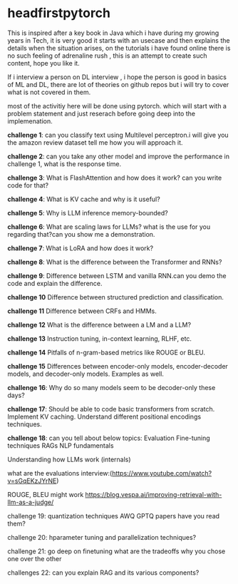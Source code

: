 # headfirstpytorch
This is inspired after a key book in Java which i have during my growing years in Tech, it is very good it starts with an usecase and then explains the details when the situation arises, on the tutorials i have found online there is no such feeling of adrenaline rush , this is an attempt to create such content, hope you like it.

If i interview a person on DL interview , i hope the person is good in basics of ML and DL, there are lot of theories on github repos but i will try to cover what is not covered in them.

most of the activitiy here will be done using pytorch. which will start with a problem statement and just reserach before going deep into the implemenation.


**challenge 1**:
can you classify text using Multilevel perceptron.i will give you the amazon review dataset tell me how you will approach it.

**challenge 2**:
can you take any other model and improve the performance in challenge 1, what is the response time.

**challenge 3**:
What is FlashAttention and how does it work?
can you write code for that?

**challenge 4**:
What is KV cache and why is it useful?

**challenge 5**:
Why is LLM inference memory-bounded?

**challenge 6**:
What are scaling laws for LLMs? what is the use for you regarding that?can you show me a demonstration.

**challenge 7**:
What is LoRA and how does it work?

**challenge 8**:
What is the difference between the Transformer and RNNs?

**challenge 9**:
Difference between LSTM and vanilla RNN.can you demo the code and explain the difference.

**challenge 10**
Difference between structured prediction and classification.

**challenge 11**
Difference between CRFs and HMMs.

**challenge 12**
What is the difference between a LM and a LLM?

**challenge 13**
Instruction tuning, in-context learning, RLHF, etc.

**challenge 14**
Pitfalls of n-gram-based metrics like ROUGE or BLEU.

**challenge 15**
Differences between encoder-only models, encoder-decoder models, and decoder-only models. Examples as well.

**challenge 16**:
Why do so many models seem to be decoder-only these days?

**challenge 17**:
Should be able to code basic transformers from scratch. Implement KV caching. Understand different positional encodings techniques.

**challenge 18**:
can you tell about below topics:
Evaluation
Fine-tuning techniques
RAGs
NLP fundamentals

Understanding how LLMs work (internals)

what are the evaluations
interview:(https://www.youtube.com/watch?v=sGqEKzJYrNE)

ROUGE, BLEU might work
https://blog.vespa.ai/improving-retrieval-with-llm-as-a-judge/

challenge 19:
quantization techniques AWQ GPTQ papers have you read them?

challenge 20:
hparameter tuning and parallelization techniques?

challenge 21:
go deep on finetuning what are the tradeoffs why you chose one over the other

challenges 22:
can you explain RAG and its various components?

